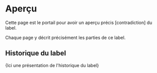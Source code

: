 # Aperçu

Cette page est le portail pour avoir un aperçu précis [contradiction] du label.

Chaque page y décrit précisément les parties de ce label.

## Historique du label

{Ici une présentation de l'historique du label}